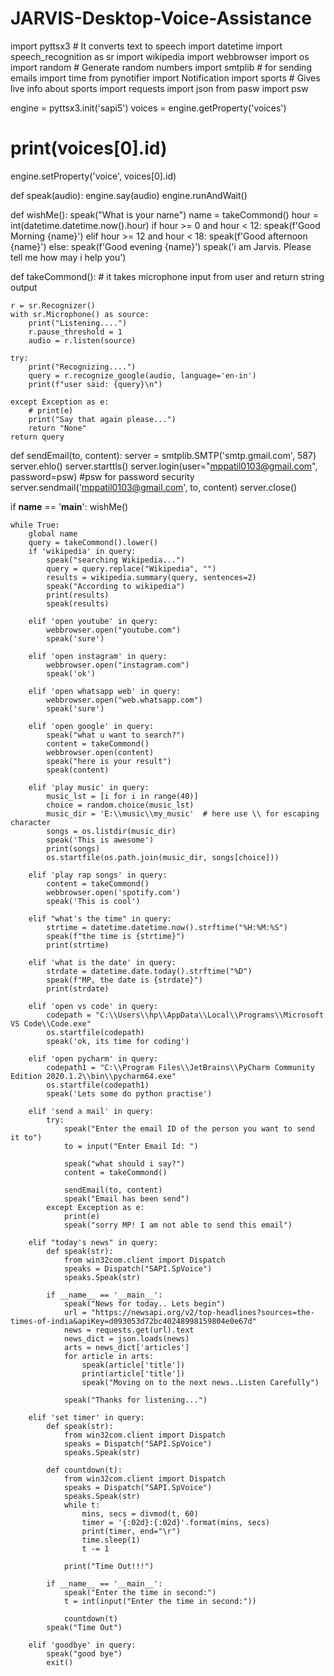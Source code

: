 # JARVIS-Desktop-Voice-Assistance

import pyttsx3    # It converts text to speech
import datetime
import speech_recognition as sr
import wikipedia
import webbrowser
import os
import random    # Generate random numbers
import smtplib  # for sending emails
import time
from pynotifier import Notification
import sports       # Gives live info about sports
import requests
import json
from pasw import psw


engine = pyttsx3.init('sapi5')
voices = engine.getProperty('voices')
# print(voices[0].id)
engine.setProperty('voice', voices[0].id)


def speak(audio):
    engine.say(audio)
    engine.runAndWait()


def wishMe():
    speak("What is your name")
    name = takeCommond()
    hour = int(datetime.datetime.now().hour)
    if hour >= 0 and hour < 12:
        speak(f'Good Morning {name}')
    elif hour >= 12 and hour < 18:
        speak(f'Good afternoon {name}')
    else:
        speak(f'Good evening {name}')
    speak('i am Jarvis. Please tell me how may i help you')


def takeCommond():
    # it takes microphone input from user and return string output

    r = sr.Recognizer()
    with sr.Microphone() as source:
        print("Listening....")
        r.pause_threshold = 1
        audio = r.listen(source)

    try:
        print("Recognizing....")
        query = r.recognize_google(audio, language='en-in')
        print(f"user said: {query}\n")

    except Exception as e:
        # print(e)
        print("Say that again please...")
        return "None"
    return query


def sendEmail(to, content):
    server = smtplib.SMTP('smtp.gmail.com', 587)
    server.ehlo()
    server.starttls()
    server.login(user="mppatil0103@gmail.com", password=psw)    #psw for password security
    server.sendmail('mppatil0103@gmail.com', to, content)
    server.close()


if __name__ == '__main__':
    wishMe()

    while True:
        global name
        query = takeCommond().lower()
        if 'wikipedia' in query:
            speak("searching Wikipedia...")
            query = query.replace("Wikipedia", "")
            results = wikipedia.summary(query, sentences=2)
            speak("According to wikipedia")
            print(results)
            speak(results)

        elif 'open youtube' in query:
            webbrowser.open("youtube.com")
            speak('sure')

        elif 'open instagram' in query:
            webbrowser.open("instagram.com")
            speak('ok')

        elif 'open whatsapp web' in query:
            webbrowser.open("web.whatsapp.com")
            speak('sure')

        elif 'open google' in query:
            speak("what u want to search?")
            content = takeCommond()
            webbrowser.open(content)
            speak("here is your result")
            speak(content)

        elif 'play music' in query:
            music_lst = [i for i in range(40)]
            choice = random.choice(music_lst)
            music_dir = 'E:\\music\\my_music'  # here use \\ for escaping character
            songs = os.listdir(music_dir)
            speak('This is awesome')
            print(songs)
            os.startfile(os.path.join(music_dir, songs[choice]))

        elif 'play rap songs' in query:
            content = takeCommond()
            webbrowser.open('spotify.com')
            speak('This is cool')

        elif "what's the time" in query:
            strtime = datetime.datetime.now().strftime("%H:%M:%S")
            speak(f"the time is {strtime}")
            print(strtime)

        elif 'what is the date' in query:
            strdate = datetime.date.today().strftime("%D")
            speak(f"MP, the date is {strdate}")
            print(strdate)

        elif 'open vs code' in query:
            codepath = "C:\\Users\\hp\\AppData\\Local\\Programs\\Microsoft VS Code\\Code.exe"
            os.startfile(codepath)
            speak('ok, its time for coding')

        elif 'open pycharm' in query:
            codepath1 = "C:\\Program Files\\JetBrains\\PyCharm Community Edition 2020.1.2\\bin\\pycharm64.exe"
            os.startfile(codepath1)
            speak('Lets some do python practise')

        elif 'send a mail' in query:
            try:
                speak("Enter the email ID of the person you want to send it to")
                to = input("Enter Email Id: ")

                speak("what should i say?")
                content = takeCommond()

                sendEmail(to, content)
                speak("Email has been send")
            except Exception as e:
                print(e)
                speak("sorry MP! I am not able to send this email")

        elif "today's news" in query:
            def speak(str):
                from win32com.client import Dispatch
                speaks = Dispatch("SAPI.SpVoice")
                speaks.Speak(str)

            if __name__ == '__main__':
                speak("News for today.. Lets begin")
                url = "https://newsapi.org/v2/top-headlines?sources=the-times-of-india&apiKey=d093053d72bc40248998159804e0e67d"
                news = requests.get(url).text
                news_dict = json.loads(news)
                arts = news_dict['articles']
                for article in arts:
                    speak(article['title'])
                    print(article['title'])
                    speak("Moving on to the next news..Listen Carefully")

                speak("Thanks for listening...")

        elif 'set timer' in query:
            def speak(str):
                from win32com.client import Dispatch
                speaks = Dispatch("SAPI.SpVoice")
                speaks.Speak(str)

            def countdown(t):
                from win32com.client import Dispatch
                speaks = Dispatch("SAPI.SpVoice")
                speaks.Speak(str)
                while t:
                    mins, secs = divmod(t, 60)
                    timer = '{:02d}:{:02d}'.format(mins, secs)
                    print(timer, end="\r")
                    time.sleep(1)
                    t -= 1

                print("Time Out!!!")

            if __name__ == '__main__':
                speak("Enter the time in second:")
                t = int(input("Enter the time in second:"))

                countdown(t)
            speak("Time Out")

        elif 'goodbye' in query:
            speak("good bye")
            exit()
